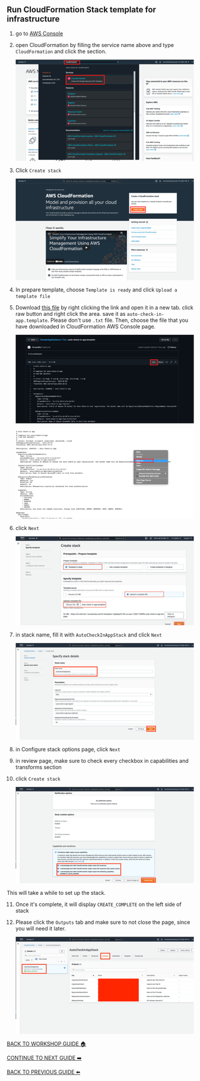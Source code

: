## Run CloudFormation Stack template for infrastructure

1. go to [AWS Console](https://console.aws.amazon.com/console/home?region=us-east-1#)
2. open CloudFormation by filling the service name above and type `CloudFormation` and click the section.

    ![](../../images/CloudFormationStack/2.png)

3. Click `Create stack`

    ![](../../images/CloudFormationStack/3.png)

4. In prepare template, choose `Template is ready` and click `Upload a template file`
5. Download [this file](../../Files/auto-check-in-app.template) by right clicking the link and open it in a new tab. click raw button and right click the area. save it as `auto-check-in-app.template`. Please don't use `.txt` file. Then, choose the file that you have downloaded in CloudFormation AWS Console page.

    ![](../../images/CloudFormationStack/5-1.png)

    ![](../../images/CloudFormationStack/5-2.png)

6. click `Next`

    ![](../../images/CloudFormationStack/6.png)

7. in stack name, fill it with `AutoCheckInAppStack` and click `Next`

    ![](../../images/CloudFormationStack/7.png)

8. in Configure stack options page, click `Next`
9. in review page, make sure to check every checkbox in capabilities and transforms section
10. click `Create stack`

    ![](../../images/CloudFormationStack/10.png)

This will take a while to set up the stack.

11. Once it's complete, it will display `CREATE_COMPLETE` on the left side of stack
12. Please click the `Outputs` tab and make sure to not close the page, since you will need it later.

    ![](../../images/CloudFormationStack/12.png)

[BACK TO WORKSHOP GUIDE :house:](../../EnglishGuide.md)

[CONTINUE TO NEXT GUIDE :arrow_right:](UploadImageS3.md)

[BACK TO PREVIOUS GUIDE :arrow_left:](Prerequisites.md)